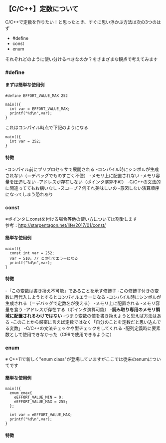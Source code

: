## 【C/C++】定数について

C/C++で定数を作りたい！と思ったとき、すぐに思い浮かぶ方法は次の3つのはず

- #define
- const
- enum

それぞれどのように使い分けるべきなのか？をさまざまな観点で考えてみます


### #define

#### まずは簡単な使用例

```
#define EFFORT_VALUE_MAX 252

main(){
  int var = EFFORT_VALUE_MAX;
  printf("%d\n",var);
}
```

これはコンパイル時点で下記のようになる
```
main(){
  int var = 252;
}
```

#### 特徴
-コンパイル前にプリプロセッサで展開される
  -コンパイル時にシンボルが生成されない（＝デバッグでものすごく不便）
  -メモリ上に配置されない
    -メモリ容量を圧迫しない
    -アドレスが存在しない（ポインタ演算不可）
  -C/C++の文法的に間違っててもお構いなし
  -スコープ？何それ美味しいの
  -意図しない演算順序になってしまう恐れあり

### const
※ポインタにconstを付ける場合等他の使い方については割愛します  
参考：http://starpentagon.net/life/2017/01/const/

#### 簡単な使用例

```
main(){
  const int var = 252;
  var = 510; // この行でエラーになる
  printf("%d\n",var);
}
```

#### 特徴
-「この変数は書き換え不可能」であることを示す修飾子
-この修飾子付きの変数に再代入しようとするとコンパイルエラーになる
-コンパイル時にシンボルが生成される（＝デバッグで定数名が使える）
-メモリ上に配置される
  -メモリ容量を食う
  -アドレスが存在する（ポインタ演算可能）
  -**読み取り専用のメモリ領域に配置されるわけではない**
    -つまり変数の値を書き換えようと思えば方法はある
    -このことから厳密に言えば定数ではなく「自分のことを定数だと思い込んでる変数」
-C/C++の文法チェックや型チェックをしてくれる
-配列定義時に要素数として使用できなかった（C99で使用できるように）

### enum
※ C++11で新しく"enum class"が登場していますがここでは従来のenumについてです

#### 簡単な使用例

```
main(){
  enum emax{
    eEFFORT_VALUE_MIN = 0;
    eEFFORT_VALUE_MAX = 255;
  };
  
  int var = eEFFORT_VALUE_MAX;
  printf("%d\n",var);
}
```

#### 特徴
